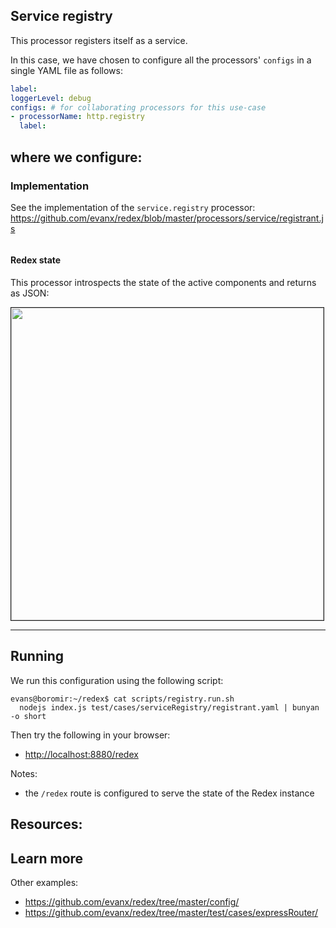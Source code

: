 
## Service registry

This processor registers itself as a service.

In this case, we have chosen to configure all the processors' `configs` in a single YAML file as follows:

```yaml
label:
loggerLevel: debug
configs: # for collaborating processors for this use-case
- processorName: http.registry
  label:
```
where we configure:
-

### Implementation

See the implementation of the `service.registry` processor:
https://github.com/evanx/redex/blob/master/processors/service/registrant.js

```javascript

```

#### Redex state

This processor introspects the state of the active components and returns as JSON:

<img src="http://evanx.github.io/images/redex/redex-state-expressRouter.png" width="500" border="1"/>
<hr>

## Running

We run this configuration using the following script:
```shell
evans@boromir:~/redex$ cat scripts/registry.run.sh
  nodejs index.js test/cases/serviceRegistry/registrant.yaml | bunyan -o short
```

Then try the following in your browser:
- [http://localhost:8880/redex](http://localhost:8880/redex)

Notes:
- the `/redex` route is configured to serve the state of the Redex instance

Resources:
-

## Learn more

Other examples:
- https://github.com/evanx/redex/tree/master/config/
- https://github.com/evanx/redex/tree/master/test/cases/expressRouter/
